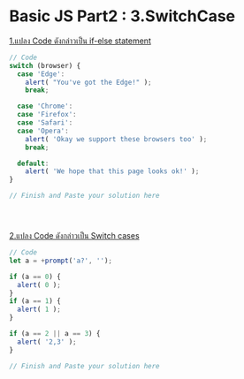 # Basic JS Part2 : 3.SwitchCase

[1.แปลง Code ดังกล่าวเป็น if-else statement ](https://docs.google.com/presentation/d/1c29n1gEZtH0YWYoxhFgKIi4D7bybkYH7e8sNNXwfseg/edit#slide=id.g7e55189d07_9_349)

```js
// Code 
switch (browser) {
  case 'Edge':
    alert( "You've got the Edge!" );
    break;

  case 'Chrome':
  case 'Firefox':
  case 'Safari':
  case 'Opera':
    alert( 'Okay we support these browsers too' );
    break;

  default:
    alert( 'We hope that this page looks ok!' );
}
``` 
```js
// Finish and Paste your solution here





```

[2.แปลง Code ดังกล่าวเป็น Switch cases](https://docs.google.com/presentation/d/1c29n1gEZtH0YWYoxhFgKIi4D7bybkYH7e8sNNXwfseg/edit#slide=id.g7e55189d07_9_362)

```js
// Code 
let a = +prompt('a?', '');

if (a == 0) {
  alert( 0 );
}
if (a == 1) {
  alert( 1 );
}

if (a == 2 || a == 3) {
  alert( '2,3' );
}

``` 
```js
// Finish and Paste your solution here





```